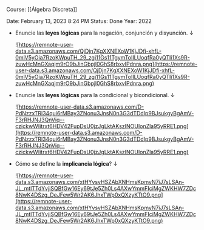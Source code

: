 Course: [[Álgebra Discreta]]

Date: February 13, 2023 8:24 PM
Status: Done
Year: 2022

- Enuncie las **leyes lógicas** para la negación, conjunción y disyunción. ↓
    
    ![https://remnote-user-data.s3.amazonaws.com/QjDjn7KgXXNEXoW1KjJDfi-xhfL-0mlV5yOia7RzoKWpuTH_29_zgj11Gs11TgymToIILUoqfRa0yQTIi1Xs9R-zuwHcMnGXaqjm9rO9bJinGbpjl0GhS8rbxvIPdnra.png](https://remnote-user-data.s3.amazonaws.com/QjDjn7KgXXNEXoW1KjJDfi-xhfL-0mlV5yOia7RzoKWpuTH_29_zgj11Gs11TgymToIILUoqfRa0yQTIi1Xs9R-zuwHcMnGXaqjm9rO9bJinGbpjl0GhS8rbxvIPdnra.png)
    
- Enuncie las **leyes lógicas** para la condicional y bicondicional. ↓
    
    ![https://remnote-user-data.s3.amazonaws.com/D-PdNzzxTRl34qui6rMBay3ZNonu3JnsN0n3G3dTDdIp9BJsukgyBgAmV-F3rRHJNJ3QnViq--czickwWIitrxt6HDV42FupDsU0jzJgLktAKszINOUIonZla95yRRE1.png](https://remnote-user-data.s3.amazonaws.com/D-PdNzzxTRl34qui6rMBay3ZNonu3JnsN0n3G3dTDdIp9BJsukgyBgAmV-F3rRHJNJ3QnViq--czickwWIitrxt6HDV42FupDsU0jzJgLktAKszINOUIonZla95yRRE1.png)
    
- Cómo se define la **implicancia lógica**? ↓
    
    ![https://remnote-user-data.s3.amazonaws.com/xtHYvsvHSZAbXNHmsKpmyN7iJ7sLSAn-JL_mtlTTdYvjiSQBfGw16Ey69tJe5Zh0Ls4AXwYmmFIciMgZWKHW7ZDc8NwK4DSzg_DeJFew5Wr2AK6JhxTWp0xQXzyKTtO9.png](https://remnote-user-data.s3.amazonaws.com/xtHYvsvHSZAbXNHmsKpmyN7iJ7sLSAn-JL_mtlTTdYvjiSQBfGw16Ey69tJe5Zh0Ls4AXwYmmFIciMgZWKHW7ZDc8NwK4DSzg_DeJFew5Wr2AK6JhxTWp0xQXzyKTtO9.png)